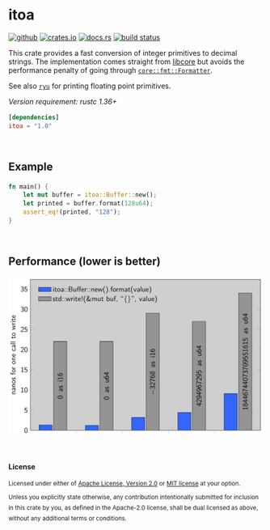 # itoa

[<img alt="github" src="https://img.shields.io/badge/github-dtolnay/itoa-8da0cb?style=for-the-badge&labelColor=555555&logo=github" height="20">](https://github.com/dtolnay/itoa)
[<img alt="crates.io" src="https://img.shields.io/crates/v/itoa.svg?style=for-the-badge&color=fc8d62&logo=rust" height="20">](https://crates.io/crates/itoa)
[<img alt="docs.rs" src="https://img.shields.io/badge/docs.rs-itoa-66c2a5?style=for-the-badge&labelColor=555555&logo=docs.rs" height="20">](https://docs.rs/itoa)
[<img alt="build status" src="https://img.shields.io/github/actions/workflow/status/dtolnay/itoa/ci.yml?branch=master&style=for-the-badge" height="20">](https://github.com/dtolnay/itoa/actions?query=branch%3Amaster)

This crate provides a fast conversion of integer primitives to decimal strings.
The implementation comes straight from [libcore] but avoids the performance
penalty of going through [`core::fmt::Formatter`].

See also [`ryu`] for printing floating point primitives.

_Version requirement: rustc 1.36+_

[libcore]: https://github.com/rust-lang/rust/blob/b8214dc6c6fc20d0a660fb5700dca9ebf51ebe89/src/libcore/fmt/num.rs#L201-L254
[`core::fmt::Formatter`]: https://doc.rust-lang.org/std/fmt/struct.Formatter.html
[`ryu`]: https://github.com/dtolnay/ryu

```toml
[dependencies]
itoa = "1.0"
```

<br>

## Example

```rust
fn main() {
    let mut buffer = itoa::Buffer::new();
    let printed = buffer.format(128u64);
    assert_eq!(printed, "128");
}
```

<br>

## Performance (lower is better)

![performance](https://raw.githubusercontent.com/dtolnay/itoa/master/performance.png)

<br>

#### License

<sup>
Licensed under either of <a href="LICENSE-APACHE">Apache License, Version
2.0</a> or <a href="LICENSE-MIT">MIT license</a> at your option.
</sup>

<br>

<sub>
Unless you explicitly state otherwise, any contribution intentionally submitted
for inclusion in this crate by you, as defined in the Apache-2.0 license, shall
be dual licensed as above, without any additional terms or conditions.
</sub>
